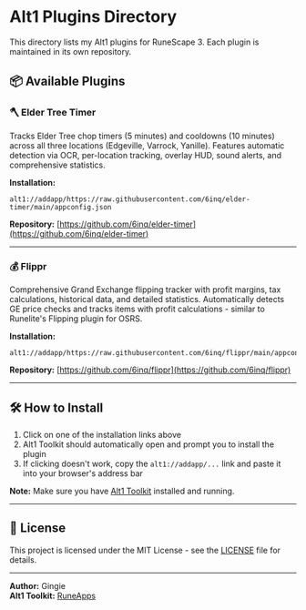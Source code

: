 # Alt1 Plugins Directory

This directory lists my Alt1 plugins for RuneScape 3. Each plugin is maintained in its own repository.

## 📦 Available Plugins

### 🪓 Elder Tree Timer

Tracks Elder Tree chop timers (5 minutes) and cooldowns (10 minutes) across all three locations (Edgeville, Varrock, Yanille). Features automatic detection via OCR, per-location tracking, overlay HUD, sound alerts, and comprehensive statistics.

**Installation:**
```
alt1://addapp/https://raw.githubusercontent.com/6inq/elder-timer/main/appconfig.json
```

**Repository:** [https://github.com/6inq/elder-timer](https://github.com/6inq/elder-timer)

---

### 💰 Flippr

Comprehensive Grand Exchange flipping tracker with profit margins, tax calculations, historical data, and detailed statistics. Automatically detects GE price checks and tracks items with profit calculations - similar to Runelite's Flipping plugin for OSRS.

**Installation:**
```
alt1://addapp/https://raw.githubusercontent.com/6inq/flippr/main/appconfig.json
```

**Repository:** [https://github.com/6inq/flippr](https://github.com/6inq/flippr)

---

## 🛠️ How to Install

1. Click on one of the installation links above
2. Alt1 Toolkit should automatically open and prompt you to install the plugin
3. If clicking doesn't work, copy the `alt1://addapp/...` link and paste it into your browser's address bar

**Note:** Make sure you have [Alt1 Toolkit](https://runeapps.org/alt1) installed and running.

---

## 📄 License

This project is licensed under the MIT License - see the [LICENSE](LICENSE) file for details.

---

**Author:** Gingie  
**Alt1 Toolkit:** [RuneApps](https://runeapps.org/)
